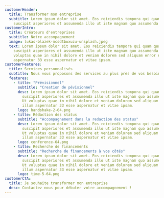 ```yaml
---
customerHeader:
  title: Transformer mon entreprise
  subtitle: Lorem ipsum dolor sit amet. Eos reiciendis tempora qui quam quas aut
    suscipit asperiores et assumenda illo ut iste magnam quo assumenda ullam.
customerIntro:
  title: Créateurs d'entreprises
  subtitle: Notre accompagnement
  image: lukas-blazek-mcsdtbwxuzu-unsplash.jpeg
  text: Lorem ipsum dolor sit amet. Eos reiciendis tempora qui quam quas aut
    suscipit asperiores et assumenda illo ut iste magnam quo assumenda ullam. Ut
    voluptas quae in nihil dolore et veniam dolorem sed aliquam error ut illum
    aspernatur 33 esse aspernatur et vitae ipsam.
customerFeatures:
  title: Services personnalisés
  subtitle: Nous vous proposons des services au plus près de vos besoin de créateur d'entreprise
  features:
    - title: "Prévisionnel"
      subtitle: "Creation de pévisionnel"
      desc: Lorem ipsum dolor sit amet. Eos reiciendis tempora qui quam quas aut
        suscipit asperiores et assumenda illo ut iste magnam quo assumenda ullam.
        Ut voluptas quae in nihil dolore et veniam dolorem sed aliquam error ut
        illum aspernatur 33 esse aspernatur et vitae ipsam.
      logo: handshake-2-64.png
    - title: Rédaction des status
      subtitle: "Accompagnement dans la redaction des status"
      desc: Lorem ipsum dolor sit amet. Eos reiciendis tempora qui quam quas aut
        suscipit asperiores et assumenda illo ut iste magnam quo assumenda ullam.
        Ut voluptas quae in nihil dolore et veniam dolorem sed aliquam error ut
        illum aspernatur 33 esse aspernatur et vitae ipsam.
      logo: conference-64.png
    - title: Recherche de financements
      subtitle: "Recherche de financements à vos côtés"
      desc: Lorem ipsum dolor sit amet. Eos reiciendis tempora qui quam quas aut
        suscipit asperiores et assumenda illo ut iste magnam quo assumenda ullam.
        Ut voluptas quae in nihil dolore et veniam dolorem sed aliquam error ut
        illum aspernatur 33 esse aspernatur et vitae ipsam.
      logo: time-5-64.png
customerCTA:
  title: Je souhaite transformer mon entreprise
  desc: Contactez nous pour débuter votre accompagnement !
---
```

